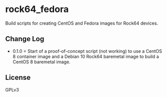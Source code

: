 # rock64_fedora

Build scripts for creating CentOS and Fedora images for Rock64 devices.

## Change Log

- 0.1.0 = Start of a proof-of-concept script (not working) to use a CentOS 8 container image and a Debian 10 Rock64 baremetal image to build a CentOS 8 baremetal image.

## License

GPLv3
